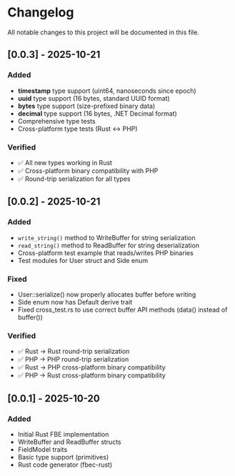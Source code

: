 # Changelog

All notable changes to this project will be documented in this file.

## [0.0.3] - 2025-10-21

### Added
- **timestamp** type support (uint64, nanoseconds since epoch)
- **uuid** type support (16 bytes, standard UUID format)
- **bytes** type support (size-prefixed binary data)
- **decimal** type support (16 bytes, .NET Decimal format)
- Comprehensive type tests
- Cross-platform type tests (Rust ↔ PHP)

### Verified
- ✅ All new types working in Rust
- ✅ Cross-platform binary compatibility with PHP
- ✅ Round-trip serialization for all types

## [0.0.2] - 2025-10-21

### Added
- `write_string()` method to WriteBuffer for string serialization
- `read_string()` method to ReadBuffer for string deserialization
- Cross-platform test example that reads/writes PHP binaries
- Test modules for User struct and Side enum

### Fixed
- User::serialize() now properly allocates buffer before writing
- Side enum now has Default derive trait
- Fixed cross_test.rs to use correct buffer API methods (data() instead of buffer())

### Verified
- ✅ Rust → Rust round-trip serialization
- ✅ PHP → PHP round-trip serialization
- ✅ Rust → PHP cross-platform binary compatibility
- ✅ PHP → Rust cross-platform binary compatibility

## [0.0.1] - 2025-10-20

### Added
- Initial Rust FBE implementation
- WriteBuffer and ReadBuffer structs
- FieldModel traits
- Basic type support (primitives)
- Rust code generator (fbec-rust)

